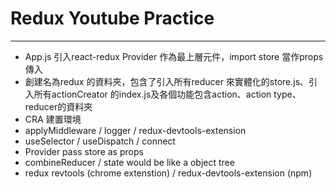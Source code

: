 # Redux Youtube Practice
---
* App.js 引入react-redux Provider 作為最上層元件，import store 當作props 傳入
* 創建名為redux 的資料夾，包含了引入所有reducer 來實體化的store.js、引入所有actionCreator 的index.js及各個功能包含action、action type、reducer的資料夾
* CRA 建置環境
* applyMiddleware / logger / redux-devtools-extension
* useSelector / useDispatch / connect
* Provider pass store as props
* combineReducer / state would be like a object tree 
* redux revtools (chrome extenstion) / redux-devtools-extension (npm)
